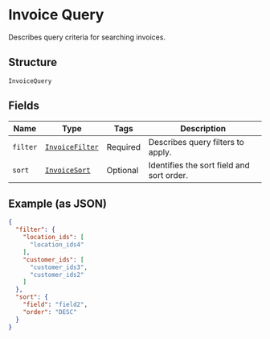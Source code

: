 
# Invoice Query

Describes query criteria for searching invoices.

## Structure

`InvoiceQuery`

## Fields

| Name | Type | Tags | Description |
|  --- | --- | --- | --- |
| `filter` | [`InvoiceFilter`](/doc/models/invoice-filter.md) | Required | Describes query filters to apply. |
| `sort` | [`InvoiceSort`](/doc/models/invoice-sort.md) | Optional | Identifies the  sort field and sort order. |

## Example (as JSON)

```json
{
  "filter": {
    "location_ids": [
      "location_ids4"
    ],
    "customer_ids": [
      "customer_ids3",
      "customer_ids2"
    ]
  },
  "sort": {
    "field": "field2",
    "order": "DESC"
  }
}
```

